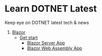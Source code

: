# Learn DOTNET Latest
 Keep eye on DOTNET latest tech & news
 
 1. [Blazor](https://github.com/KIRUVI5/Learn-DOTNET-Latest/tree/main/Blazor)
     - [Get start](https://github.com/KIRUVI5/Learn-DOTNET-Latest/tree/main/Blazor/Get%20start)
       - [Blazor Server App](https://github.com/KIRUVI5/Learn-DOTNET-Latest/tree/main/Blazor/Get%20start/Blazor_Learn_with_DOTNET7_Server)
       - [Blazor Web Assembly App](https://github.com/KIRUVI5/Learn-DOTNET-Latest/tree/main/Blazor/Get%20start/Blazor_Learn_with_DOTNET7_WebAssembly)
